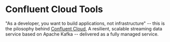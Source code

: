 # Confluent Cloud Tools

"As a developer, you want to build applications, not infrastructure" -- this is the pilosophy behind <a href="https://www.confluent.io/confluent-cloud" target="_blank">Confluent Cloud</a>, A resilient, scalable streaming data service based on Apache Kafka -- delivered as a fully managed service.